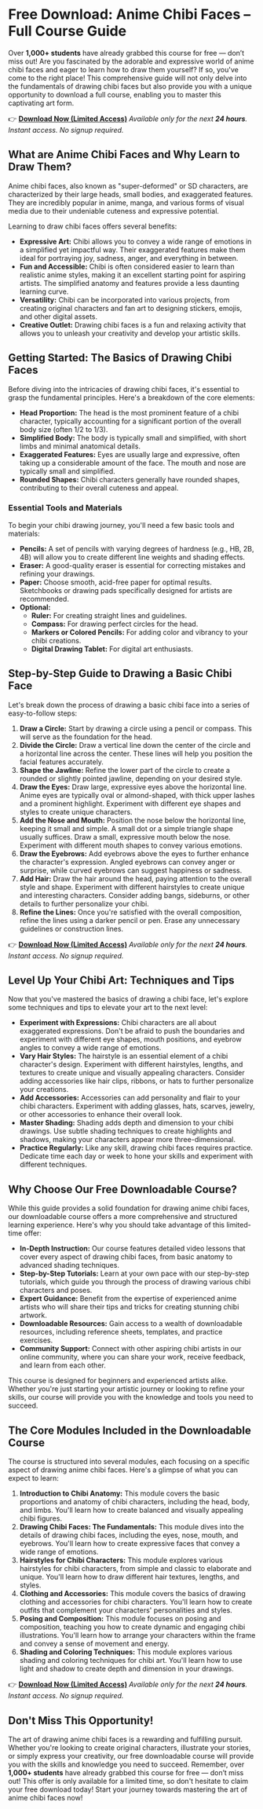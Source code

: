 # Free Download: Anime Chibi Faces – Full Course Guide

Over **1,000+ students** have already grabbed this course for free — don’t miss out!
Are you fascinated by the adorable and expressive world of anime chibi faces and eager to learn how to draw them yourself? If so, you've come to the right place! This comprehensive guide will not only delve into the fundamentals of drawing chibi faces but also provide you with a unique opportunity to download a full course, enabling you to master this captivating art form.

👉 [**Download Now (Limited Access)**](https://udemywork.com/anime-chibi-faces)
_Available only for the next **24 hours**. Instant access. No signup required._

## What are Anime Chibi Faces and Why Learn to Draw Them?

Anime chibi faces, also known as "super-deformed" or SD characters, are characterized by their large heads, small bodies, and exaggerated features. They are incredibly popular in anime, manga, and various forms of visual media due to their undeniable cuteness and expressive potential.

Learning to draw chibi faces offers several benefits:

*   **Expressive Art:** Chibi allows you to convey a wide range of emotions in a simplified yet impactful way. Their exaggerated features make them ideal for portraying joy, sadness, anger, and everything in between.
*   **Fun and Accessible:** Chibi is often considered easier to learn than realistic anime styles, making it an excellent starting point for aspiring artists. The simplified anatomy and features provide a less daunting learning curve.
*   **Versatility:** Chibi can be incorporated into various projects, from creating original characters and fan art to designing stickers, emojis, and other digital assets.
*   **Creative Outlet:** Drawing chibi faces is a fun and relaxing activity that allows you to unleash your creativity and develop your artistic skills.

## Getting Started: The Basics of Drawing Chibi Faces

Before diving into the intricacies of drawing chibi faces, it's essential to grasp the fundamental principles. Here's a breakdown of the core elements:

*   **Head Proportion:** The head is the most prominent feature of a chibi character, typically accounting for a significant portion of the overall body size (often 1/2 to 1/3).
*   **Simplified Body:** The body is typically small and simplified, with short limbs and minimal anatomical details.
*   **Exaggerated Features:** Eyes are usually large and expressive, often taking up a considerable amount of the face. The mouth and nose are typically small and simplified.
*   **Rounded Shapes:** Chibi characters generally have rounded shapes, contributing to their overall cuteness and appeal.

### Essential Tools and Materials

To begin your chibi drawing journey, you'll need a few basic tools and materials:

*   **Pencils:** A set of pencils with varying degrees of hardness (e.g., HB, 2B, 4B) will allow you to create different line weights and shading effects.
*   **Eraser:** A good-quality eraser is essential for correcting mistakes and refining your drawings.
*   **Paper:** Choose smooth, acid-free paper for optimal results. Sketchbooks or drawing pads specifically designed for artists are recommended.
*   **Optional:**
    *   **Ruler:** For creating straight lines and guidelines.
    *   **Compass:** For drawing perfect circles for the head.
    *   **Markers or Colored Pencils:** For adding color and vibrancy to your chibi creations.
    *   **Digital Drawing Tablet:** For digital art enthusiasts.

## Step-by-Step Guide to Drawing a Basic Chibi Face

Let's break down the process of drawing a basic chibi face into a series of easy-to-follow steps:

1.  **Draw a Circle:** Start by drawing a circle using a pencil or compass. This will serve as the foundation for the head.
2.  **Divide the Circle:** Draw a vertical line down the center of the circle and a horizontal line across the center. These lines will help you position the facial features accurately.
3.  **Shape the Jawline:** Refine the lower part of the circle to create a rounded or slightly pointed jawline, depending on your desired style.
4.  **Draw the Eyes:** Draw large, expressive eyes above the horizontal line. Anime eyes are typically oval or almond-shaped, with thick upper lashes and a prominent highlight. Experiment with different eye shapes and styles to create unique characters.
5.  **Add the Nose and Mouth:** Position the nose below the horizontal line, keeping it small and simple. A small dot or a simple triangle shape usually suffices. Draw a small, expressive mouth below the nose. Experiment with different mouth shapes to convey various emotions.
6.  **Draw the Eyebrows:** Add eyebrows above the eyes to further enhance the character's expression. Angled eyebrows can convey anger or surprise, while curved eyebrows can suggest happiness or sadness.
7.  **Add Hair:** Draw the hair around the head, paying attention to the overall style and shape. Experiment with different hairstyles to create unique and interesting characters. Consider adding bangs, sideburns, or other details to further personalize your chibi.
8.  **Refine the Lines:** Once you're satisfied with the overall composition, refine the lines using a darker pencil or pen. Erase any unnecessary guidelines or construction lines.

👉 [**Download Now (Limited Access)**](https://udemywork.com/anime-chibi-faces)
_Available only for the next **24 hours**. Instant access. No signup required._

## Level Up Your Chibi Art: Techniques and Tips

Now that you've mastered the basics of drawing a chibi face, let's explore some techniques and tips to elevate your art to the next level:

*   **Experiment with Expressions:** Chibi characters are all about exaggerated expressions. Don't be afraid to push the boundaries and experiment with different eye shapes, mouth positions, and eyebrow angles to convey a wide range of emotions.
*   **Vary Hair Styles:** The hairstyle is an essential element of a chibi character's design. Experiment with different hairstyles, lengths, and textures to create unique and visually appealing characters. Consider adding accessories like hair clips, ribbons, or hats to further personalize your creations.
*   **Add Accessories:** Accessories can add personality and flair to your chibi characters. Experiment with adding glasses, hats, scarves, jewelry, or other accessories to enhance their overall look.
*   **Master Shading:** Shading adds depth and dimension to your chibi drawings. Use subtle shading techniques to create highlights and shadows, making your characters appear more three-dimensional.
*   **Practice Regularly:** Like any skill, drawing chibi faces requires practice. Dedicate time each day or week to hone your skills and experiment with different techniques.

## Why Choose Our Free Downloadable Course?

While this guide provides a solid foundation for drawing anime chibi faces, our downloadable course offers a more comprehensive and structured learning experience. Here's why you should take advantage of this limited-time offer:

*   **In-Depth Instruction:** Our course features detailed video lessons that cover every aspect of drawing chibi faces, from basic anatomy to advanced shading techniques.
*   **Step-by-Step Tutorials:** Learn at your own pace with our step-by-step tutorials, which guide you through the process of drawing various chibi characters and poses.
*   **Expert Guidance:** Benefit from the expertise of experienced anime artists who will share their tips and tricks for creating stunning chibi artwork.
*   **Downloadable Resources:** Gain access to a wealth of downloadable resources, including reference sheets, templates, and practice exercises.
*   **Community Support:** Connect with other aspiring chibi artists in our online community, where you can share your work, receive feedback, and learn from each other.

This course is designed for beginners and experienced artists alike. Whether you're just starting your artistic journey or looking to refine your skills, our course will provide you with the knowledge and tools you need to succeed.

## The Core Modules Included in the Downloadable Course

The course is structured into several modules, each focusing on a specific aspect of drawing anime chibi faces. Here's a glimpse of what you can expect to learn:

1.  **Introduction to Chibi Anatomy:** This module covers the basic proportions and anatomy of chibi characters, including the head, body, and limbs. You'll learn how to create balanced and visually appealing chibi figures.
2.  **Drawing Chibi Faces: The Fundamentals:** This module dives into the details of drawing chibi faces, including the eyes, nose, mouth, and eyebrows. You'll learn how to create expressive faces that convey a wide range of emotions.
3.  **Hairstyles for Chibi Characters:** This module explores various hairstyles for chibi characters, from simple and classic to elaborate and unique. You'll learn how to draw different hair textures, lengths, and styles.
4.  **Clothing and Accessories:** This module covers the basics of drawing clothing and accessories for chibi characters. You'll learn how to create outfits that complement your characters' personalities and styles.
5.  **Posing and Composition:** This module focuses on posing and composition, teaching you how to create dynamic and engaging chibi illustrations. You'll learn how to arrange your characters within the frame and convey a sense of movement and energy.
6.  **Shading and Coloring Techniques:** This module explores various shading and coloring techniques for chibi art. You'll learn how to use light and shadow to create depth and dimension in your drawings.

👉 [**Download Now (Limited Access)**](https://udemywork.com/anime-chibi-faces)
_Available only for the next **24 hours**. Instant access. No signup required._

## Don't Miss This Opportunity!

The art of drawing anime chibi faces is a rewarding and fulfilling pursuit. Whether you're looking to create original characters, illustrate your stories, or simply express your creativity, our free downloadable course will provide you with the skills and knowledge you need to succeed. Remember, over **1,000+ students** have already grabbed this course for free — don’t miss out! This offer is only available for a limited time, so don't hesitate to claim your free download today! Start your journey towards mastering the art of anime chibi faces now!
